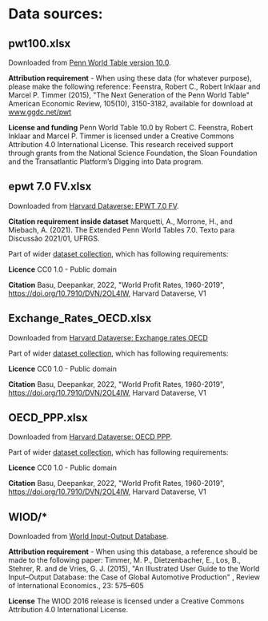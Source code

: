 # Data sources:

## pwt100.xlsx

Downloaded from [Penn World Table version 10.0](https://www.rug.nl/ggdc/productivity/pwt/?lang=en).

**Attribution requirement** - When using these data (for whatever purpose), please make the following reference:
Feenstra, Robert C., Robert Inklaar and Marcel P. Timmer (2015), "The Next Generation of the Penn World Table" American Economic Review, 105(10), 3150-3182, available for download at www.ggdc.net/pwt

**License and funding**
Penn World Table 10.0 by Robert C. Feenstra, Robert Inklaar and Marcel P. Timmer is licensed under a Creative Commons Attribution 4.0 International License. This research received support through grants from the National Science Foundation, the Sloan Foundation and the Transatlantic Platform’s Digging into Data program.

## epwt 7.0 FV.xlsx

Downloaded from [Harvard Dataverse: EPWT 7.0 FV](https://dataverse.harvard.edu/file.xhtml?fileId=6022652&version=1.1).

**Citation requirement inside dataset**
Marquetti, A., Morrone, H., and Miebach, A. (2021). The Extended Penn World Tables 7.0. Texto para Discussão 2021/01, UFRGS.

Part of wider [dataset collection](https://dataverse.harvard.edu/dataset.xhtml?persistentId=doi:10.7910/DVN/2OL4IW&version=1.1), which has following requirements:

**Licence**
CC0 1.0 - Public domain

**Citation**
Basu, Deepankar, 2022, "World Profit Rates, 1960-2019", https://doi.org/10.7910/DVN/2OL4IW, Harvard Dataverse, V1

## Exchange_Rates_OECD.xlsx

Downloaded from [Harvard Dataverse: Exchange rates OECD](https://dataverse.harvard.edu/file.xhtml?fileId=6022654&version=1.1)

Part of wider [dataset collection](https://dataverse.harvard.edu/dataset.xhtml?persistentId=doi:10.7910/DVN/2OL4IW&version=1.1), which has following requirements:

**Licence**
CC0 1.0 - Public domain

**Citation**
Basu, Deepankar, 2022, "World Profit Rates, 1960-2019", https://doi.org/10.7910/DVN/2OL4IW, Harvard Dataverse, V1

## OECD_PPP.xlsx

Downloaded from [Harvard Dataverse: OECD PPP](https://dataverse.harvard.edu/file.xhtml?fileId=6022651&version=1.1).

Part of wider [dataset collection](https://dataverse.harvard.edu/dataset.xhtml?persistentId=doi:10.7910/DVN/2OL4IW&version=1.1), which has following requirements:

**Licence**
CC0 1.0 - Public domain

**Citation**
Basu, Deepankar, 2022, "World Profit Rates, 1960-2019", https://doi.org/10.7910/DVN/2OL4IW, Harvard Dataverse, V1

## WIOD/\*

Downloaded from [World Input-Output Database](https://www.rug.nl/ggdc/valuechain/wiod/wiod-2016-release).

**Attribution requirement** - When using this database, a reference should be made to the following paper:
Timmer, M. P., Dietzenbacher, E., Los, B., Stehrer, R. and de Vries, G. J. (2015), "An Illustrated User Guide to the World Input–Output Database: the Case of Global Automotive Production" , Review of International Economics., 23: 575–605

**License**
The WIOD 2016 release is licensed under a Creative Commons Attribution 4.0 International License.
